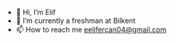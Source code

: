 - 👋 Hi, I’m Elif
- 🌱 I’m currently a freshman at Bilkent
- 📫 How to reach me eelifercan04@gmail.com

<!---
elif2409/elif2409 is a ✨ special ✨ repository because its `README.md` (this file) appears on your GitHub profile.
You can click the Preview link to take a look at your changes.
--->

